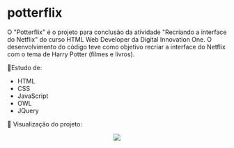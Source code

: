 # potterflix
O "Potterflix" é o projeto para conclusão da atividade "Recriando a interface do Netflix" do curso HTML Web Developer da Digital Innovation One.
O desenvolvimento do código teve como objetivo recriar a interface do Netflix com o tema de Harry Potter (filmes e livros).

📌Estudo de:
- HTML
- CSS
- JavaScript
- OWL
- JQuery

📌 Visualização do projeto:

<p align="center">
  <img src="/img/gif_potterflix.gif">
</p>
